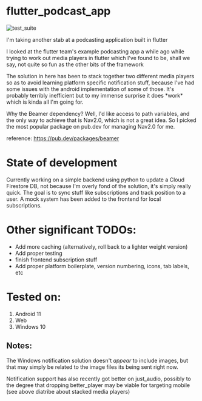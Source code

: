 # flutter_podcast_app

![test_suite](https://github.com/GregSym/wavy_podcast_app/actions/workflows/main.yml/badge.svg)


I'm taking another stab at a podcasting application built in flutter

<p>
I looked at the flutter team's example podcasting app a while ago while
trying to work out media players in flutter which I've found to be, 
shall we say, not quite so fun as the other bits of the framework
</p>

<p> The solution in here has been to stack together two different media players
so as to avoid learning platform specific notification stuff, because I've had
some issues with the android implementation of some of those. It's probably 
terribly inefficient but to my immense surprise it does *work* which is kinda all
I'm going for. </p>

<p>
Why the Beamer dependency? Well, I'd like access to path variables, and the only way to achieve
that is Nav2.0, which is not a great idea. So I picked the most popular package on pub.dev
for managing Nav2.0 for me.

reference: https://pub.dev/packages/beamer
</p>

# State of development

Currently working on a simple backend using python to update a Cloud Firestore DB, not because I'm overly fond of the solution, it's simply really quick. The goal is to sync stuff like subscriptions and track position to a user. A mock system has been added to the frontend for local subscriptions.

# Other significant TODOs:

* Add more caching (alternatively, roll back to a lighter weight version)
* Add proper testing
* finish frontend subscription stuff
* Add proper platform boilerplate, version numbering, icons, tab labels, etc

# Tested on:
<ol>
<li>    
    Android 11
</li>
<li>
    Web
</li>
<li>
    Windows 10
</li>
</ol>

## Notes:

The Windows notification solution doesn't _appear_ to include images, but that may simply be related to the image files its being sent right now.

Notification support has also recently got better on just_audio, possibly to the degree that dropping better_player may be viable for targeting mobile (see above diatribe about stacked media players)